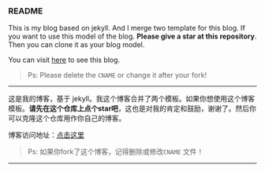 ### README

This is my blog based on jekyll. And I merge two template for this blog. If you want to use this model of the blog. **Please give a star at this repository**. Then you can clone it as your blog model.

You can visit [here](http://www.lwtblog.cn) to see this blog.

>Ps: Please delete the `CNAME` or change it after your fork!

---

这是我的博客，基于 jekyll。我这个博客合并了两个模板。如果你想使用这个博客模板。**请先在这个仓库上点个star吧**，这也是对我的肯定和鼓励，谢谢了。然后你可以克隆这个仓库用作你自己的博客。

博客访问地址：[点击这里](http://www.lwtblog.cn)

>Ps: 如果你fork了这个博客，记得删除或修改`CNAME` 文件！

--- 


